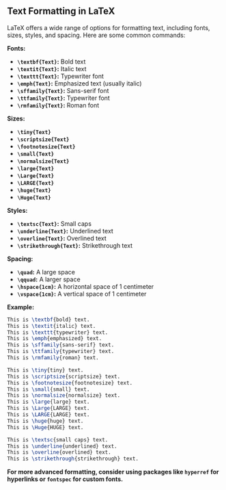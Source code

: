 ## Text Formatting in LaTeX

LaTeX offers a wide range of options for formatting text, including fonts, sizes, styles, and spacing. Here are some common commands:

**Fonts:**

* **`\textbf{Text}`:** Bold text
* **`\textit{Text}`:** Italic text
* **`\texttt{Text}`:** Typewriter font
* **`\emph{Text}`:** Emphasized text (usually italic)
* **`\sffamily{Text}`:** Sans-serif font
* **`\ttfamily{Text}`:** Typewriter font
* **`\rmfamily{Text}`:** Roman font

**Sizes:**

* **`\tiny{Text}`**
* **`\scriptsize{Text}`**
* **`\footnotesize{Text}`**
* **`\small{Text}`**
* **`\normalsize{Text}`**
* **`\large{Text}`**
* **`\Large{Text}`**
* **`\LARGE{Text}`**
* **`\huge{Text}`**
* **`\Huge{Text}`**

**Styles:**

* **`\textsc{Text}`:** Small caps
* **`\underline{Text}`:** Underlined text
* **`\overline{Text}`:** Overlined text
* **`\strikethrough{Text}`:** Strikethrough text

**Spacing:**

* **`\quad`:** A large space
* **`\qquad`:** A larger space
* **`\hspace{1cm}`:** A horizontal space of 1 centimeter
* **`\vspace{1cm}`:** A vertical space of 1 centimeter

**Example:**

```latex
This is \textbf{bold} text.
This is \textit{italic} text.
This is \texttt{typewriter} text.
This is \emph{emphasized} text.
This is \sffamily{sans-serif} text.
This is \ttfamily{typewriter} text.
This is \rmfamily{roman} text.

This is \tiny{tiny} text.
This is \scriptsize{scriptsize} text.
This is \footnotesize{footnotesize} text.
This is \small{small} text.
This is \normalsize{normalsize} text.
This is \large{large} text.
This is \Large{LARGE} text.
This is \LARGE{LARGE} text.
This is \huge{huge} text.
This is \Huge{HUGE} text.

This is \textsc{small caps} text.
This is \underline{underlined} text.
This is \overline{overlined} text.
This is \strikethrough{strikethrough} text.
```

**For more advanced formatting, consider using packages like `hyperref` for hyperlinks or `fontspec` for custom fonts.**

